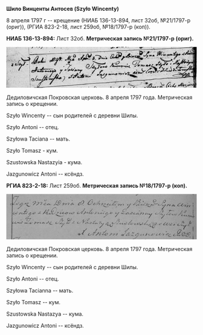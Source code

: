 **Шило Винценты Антосев (Szyło Wincenty)**

8 апреля 1797 г -- крещение (НИАБ 136-13-894, лист 32об, №21/1797-р
(ориг)), (РГИА 823-2-18, лист 259об, №18/1797-р (коп)).

**НИАБ 136-13-894:** Лист 32об. **Метрическая запись №21/1797-р
(ориг).**

![](./media/fc9a6c70d5d1e8c76e2e34758d19ca344ade4fe1.png)

Дедиловичская Покровская церковь. 8 апреля 1797 года. Метрическая запись
о крещении.

Szyło Wincenty -- сын родителей с деревни Шилы.

Szyło Antoni -- отец.

Szyłowa Taciana -- мать.

Szyło Tomasz - кум.

Szustowska Nastazyia - кума.

Jazgunowicz Antoni -- ксёндз.

**РГИА 823-2-18:** Лист 259об. **Метрическая запись №18/1797-р (коп).**

![](./media/9d9264af2cde819079acbfa9b01fede20dcdebef.png)

Дедиловичская Покровская церковь. 8 апреля 1797 года. Метрическая запись
о крещении.

Szyło Wincenty -- сын родителей с деревни Шилы.

Szyło Antoni -- отец.

Szyłowa Tacianna -- мать.

Szyło Tomasz -- кум.

Szustowska Nastazya -- кума.

Jazgunowicz Antoni -- ксёндз.
